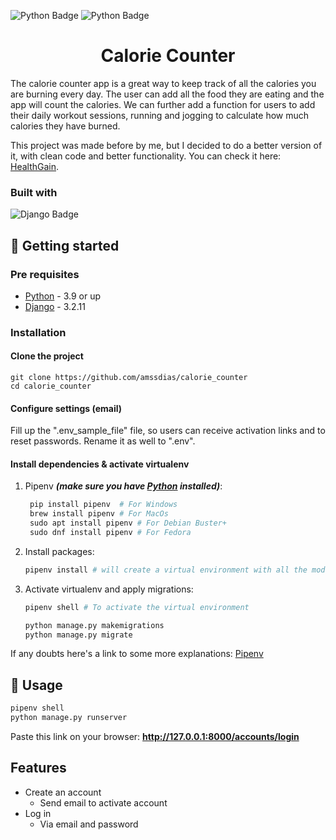 [python-download]: https://www.python.org/downloads/
[django-link]: https://www.djangoproject.com/

![Python Badge](https://img.shields.io/badge/Python-3.9-blue?logo=python)
![Python Badge](https://img.shields.io/badge/Django-3.2.11-092E20?logo=django)


<h1 align=center>Calorie Counter</h1>


The calorie counter app is a great way to keep track of all the calories you are burning every day. The user can add all the food they are eating and the app will count the calories. We can further add a function for users to add their daily workout sessions, running and jogging to calculate how much calories they have burned.

This project was made before by me, but I decided to do a better version of it, with clean code and better functionality. You can check it here: [HealthGain](https://github.com/amssdias/healthgain).


### Built with

![Django Badge](https://img.shields.io/badge/-Django-092E20?style=for-the-badge&labelColor=black&logo=django&logoColor=white)


## :hammer: Getting started

### Pre requisites

- [Python][python-download] - 3.9 or up
- [Django][django-link] - 3.2.11


### Installation

#### Clone the project

```
git clone https://github.com/amssdias/calorie_counter
cd calorie_counter
```

#### Configure settings (email)

Fill up the ".env_sample_file" file, so users can receive activation links and to reset passwords. Rename it as well to ".env".


#### Install dependencies & activate virtualenv

1. Pipenv ***(make sure you have [Python][python-download] installed)***:

	```python
     pip install pipenv  # For Windows
     brew install pipenv # For MacOs
     sudo apt install pipenv # For Debian Buster+
     sudo dnf install pipenv # For Fedora

    ```
    
2. Install packages:

	```python
    pipenv install # will create a virtual environment with all the modules needed
    ```

3. Activate virtualenv and apply migrations:

	```python
    pipenv shell # To activate the virtual environment

    python manage.py makemigrations
    python manage.py migrate
    ```

If any doubts here's a link to some more explanations: [Pipenv](https://pipenv-fork.readthedocs.io/en/latest/basics.html)



## :mag_right: Usage


```python
pipenv shell
python manage.py runserver
```

Paste this link on your browser:
**http://127.0.0.1:8000/accounts/login**


## Features

- Create an account
  - Send email to activate account
- Log in
	- Via email and password
